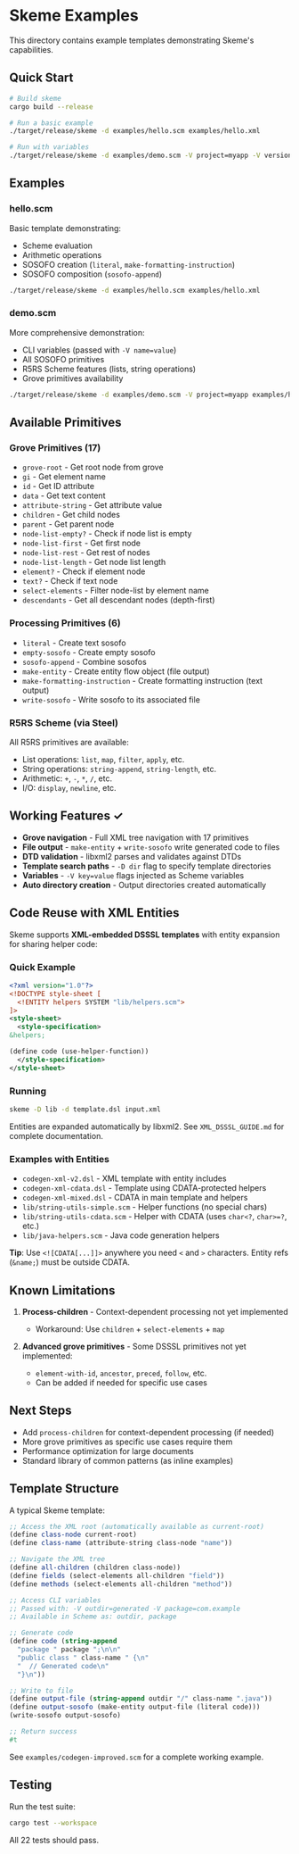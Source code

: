 # Skeme Examples

This directory contains example templates demonstrating Skeme's capabilities.

## Quick Start

```bash
# Build skeme
cargo build --release

# Run a basic example
./target/release/skeme -d examples/hello.scm examples/hello.xml

# Run with variables
./target/release/skeme -d examples/demo.scm -V project=myapp -V version=1.0 examples/hello.xml
```

## Examples

### hello.scm

Basic template demonstrating:
- Scheme evaluation
- Arithmetic operations
- SOSOFO creation (`literal`, `make-formatting-instruction`)
- SOSOFO composition (`sosofo-append`)

```bash
./target/release/skeme -d examples/hello.scm examples/hello.xml
```

### demo.scm

More comprehensive demonstration:
- CLI variables (passed with `-V name=value`)
- All SOSOFO primitives
- R5RS Scheme features (lists, string operations)
- Grove primitives availability

```bash
./target/release/skeme -d examples/demo.scm -V project=myapp examples/hello.xml
```

## Available Primitives

### Grove Primitives (17)
- `grove-root` - Get root node from grove
- `gi` - Get element name
- `id` - Get ID attribute
- `data` - Get text content
- `attribute-string` - Get attribute value
- `children` - Get child nodes
- `parent` - Get parent node
- `node-list-empty?` - Check if node list is empty
- `node-list-first` - Get first node
- `node-list-rest` - Get rest of nodes
- `node-list-length` - Get node list length
- `element?` - Check if element node
- `text?` - Check if text node
- `select-elements` - Filter node-list by element name
- `descendants` - Get all descendant nodes (depth-first)

### Processing Primitives (6)
- `literal` - Create text sosofo
- `empty-sosofo` - Create empty sosofo
- `sosofo-append` - Combine sosofos
- `make-entity` - Create entity flow object (file output)
- `make-formatting-instruction` - Create formatting instruction (text output)
- `write-sosofo` - Write sosofo to its associated file

### R5RS Scheme (via Steel)
All R5RS primitives are available:
- List operations: `list`, `map`, `filter`, `apply`, etc.
- String operations: `string-append`, `string-length`, etc.
- Arithmetic: `+`, `-`, `*`, `/`, etc.
- I/O: `display`, `newline`, etc.

## Working Features ✓

- **Grove navigation** - Full XML tree navigation with 17 primitives
- **File output** - `make-entity` + `write-sosofo` write generated code to files
- **DTD validation** - libxml2 parses and validates against DTDs
- **Template search paths** - `-D dir` flag to specify template directories
- **Variables** - `-V key=value` flags injected as Scheme variables
- **Auto directory creation** - Output directories created automatically

## Code Reuse with XML Entities

Skeme supports **XML-embedded DSSSL templates** with entity expansion for sharing helper code:

### Quick Example

```xml
<?xml version="1.0"?>
<!DOCTYPE style-sheet [
  <!ENTITY helpers SYSTEM "lib/helpers.scm">
]>
<style-sheet>
  <style-specification>
&helpers;

(define code (use-helper-function))
  </style-specification>
</style-sheet>
```

### Running

```bash
skeme -D lib -d template.dsl input.xml
```

Entities are expanded automatically by libxml2. See `XML_DSSSL_GUIDE.md` for complete documentation.

### Examples with Entities

- `codegen-xml-v2.dsl` - XML template with entity includes
- `codegen-xml-cdata.dsl` - Template using CDATA-protected helpers
- `codegen-xml-mixed.dsl` - CDATA in main template and helpers
- `lib/string-utils-simple.scm` - Helper functions (no special chars)
- `lib/string-utils-cdata.scm` - Helper with CDATA (uses `char<?`, `char>=?`, etc.)
- `lib/java-helpers.scm` - Java code generation helpers

**Tip**: Use `<![CDATA[...]]>` anywhere you need `<` and `>` characters. Entity refs (`&name;`) must be outside CDATA.

## Known Limitations

1. **Process-children** - Context-dependent processing not yet implemented
   - Workaround: Use `children` + `select-elements` + `map`

2. **Advanced grove primitives** - Some DSSSL primitives not yet implemented:
   - `element-with-id`, `ancestor`, `preced`, `follow`, etc.
   - Can be added if needed for specific use cases

## Next Steps

- Add `process-children` for context-dependent processing (if needed)
- More grove primitives as specific use cases require them
- Performance optimization for large documents
- Standard library of common patterns (as inline examples)

## Template Structure

A typical Skeme template:

```scheme
;; Access the XML root (automatically available as current-root)
(define class-node current-root)
(define class-name (attribute-string class-node "name"))

;; Navigate the XML tree
(define all-children (children class-node))
(define fields (select-elements all-children "field"))
(define methods (select-elements all-children "method"))

;; Access CLI variables
;; Passed with: -V outdir=generated -V package=com.example
;; Available in Scheme as: outdir, package

;; Generate code
(define code (string-append
  "package " package ";\n\n"
  "public class " class-name " {\n"
  "  // Generated code\n"
  "}\n"))

;; Write to file
(define output-file (string-append outdir "/" class-name ".java"))
(define output-sosofo (make-entity output-file (literal code)))
(write-sosofo output-sosofo)

;; Return success
#t
```

See `examples/codegen-improved.scm` for a complete working example.

## Testing

Run the test suite:

```bash
cargo test --workspace
```

All 22 tests should pass.
